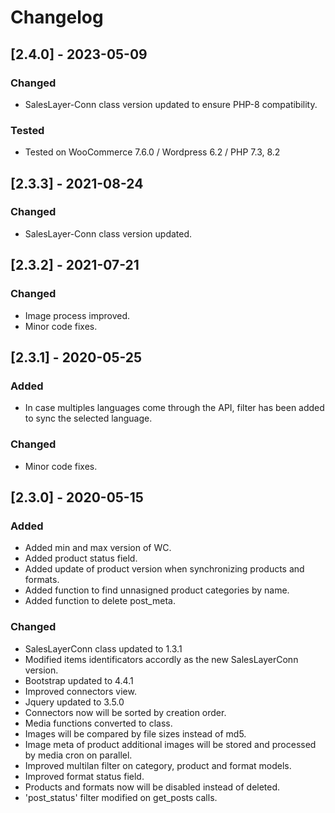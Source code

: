 # Changelog

## [2.4.0] - 2023-05-09

### Changed

- SalesLayer-Conn class version updated to ensure PHP-8 compatibility.

### Tested

- Tested on WooCommerce 7.6.0 / Wordpress 6.2 / PHP 7.3, 8.2 

## [2.3.3] - 2021-08-24

### Changed

- SalesLayer-Conn class version updated.

## [2.3.2] - 2021-07-21

### Changed

- Image process improved.
- Minor code fixes.

## [2.3.1] - 2020-05-25

### Added

- In case multiples languages come through the API, filter has been added to sync the selected language.

### Changed

- Minor code fixes.

## [2.3.0] - 2020-05-15

### Added

- Added min and max version of WC.
- Added product status field.
- Added update of product version when synchronizing products and formats.
- Added function to find unnasigned product categories by name.
- Added function to delete post_meta.

### Changed

- SalesLayerConn class updated to 1.3.1
- Modified items identificators accordly as the new SalesLayerConn version.
- Bootstrap updated to 4.4.1
- Improved connectors view.
- Jquery updated to 3.5.0
- Connectors now will be sorted by creation order.
- Media functions converted to class.
- Images will be compared by file sizes instead of md5.
- Image meta of product additional images will be stored and processed by media cron on parallel.
- Improved multilan filter on category, product and format models.
- Improved format status field.
- Products and formats now will be disabled instead of deleted.
- 'post_status' filter modified on get_posts calls.



